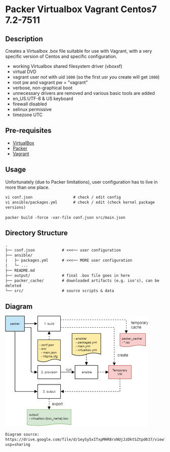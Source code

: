 # Packer Virtualbox Vagrant Centos7 7.2-7511

## Description

Creates a Virtualbox .box file suitable for use with Vagrant, with a very specific version of Centos and specific configuration.

- working Virtualbox shared filesystem driver (vboxsf)
- virtual DVD
- vagrant user *not* with uid `1000` (so the first usr *you* create will get `1000`)
- root pw and vagrant pw = "vagrant"
- verbose, non-graphical boot
- unnecessary drivers are removed and various basic tools are added
- en_US.UTF-8 & US keyboard
- firewall disabled
- selinux permissive
- timezone UTC

## Pre-requisites

- [VirtualBox](https://www.virtualbox.org/)
- [Packer](http://www.packer.io/)
- [Vagrant](http://vagrantup.com/)

## Usage

Unfortunately (due to Packer limitations),
user configuration has to live in more than one place.

    vi conf.json                  # check / edit config
    vi ansible/packages.yml       # check / edit (check kernel package versions)

    packer build -force -var-file conf.json src/main.json

## Directory Structure

    .
    ├── conf.json            # <<<── user configuration
    ├── ansible/
    |   ├─ packages.yml      # <<<── MORE user configuration
    |   └─ ...
    ├── README.md
    ├── output/              # final .box file goes in here
    ├── packer_cache/        # downloaded artifacts (e.g. iso's), can be deleted
    └── src/                 # source scripts & data

## Diagram

![Diagram](src/packer.png)

    Diagram source: https://drive.google.com/file/d/1eySy5xITxpMHR8rxNUjJzDktSZtpd637/view?usp=sharing
